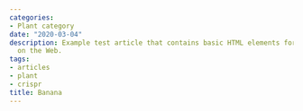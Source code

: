 ```yaml
---
categories:
- Plant category
date: "2020-03-04"
description: Example test article that contains basic HTML elements for text formatting
  on the Web.
tags:
- articles
- plant
- crispr
title: Banana
---
```

